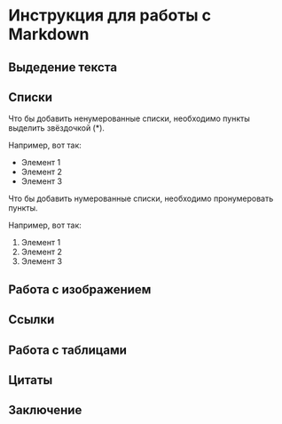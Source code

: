 # Инструкция для работы с Markdown

## Выдедение текста

## Списки

Что бы добавить ненумерованные списки, необходимо пункты выделить звёздочкой (*).

Например, вот так:
* Элемент 1
* Элемент 2
* Элемент 3

Что бы добавить нумерованные списки, необходимо пронумеровать пункты.

Например, вот так:
1. Элемент 1
2. Элемент 2
3. Элемент 3

## Работа с изображением

## Ссылки

## Работа с таблицами

## Цитаты

## Заключение

